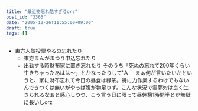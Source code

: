 ```yaml
---
title: "最近物忘れ酷すぎるorz"
post_id: "3365"
date: "2005-12-26T11:55:00+09:00"
draft: true
tags: []
---
```



* 東方人気投票やるの忘れたり
  * 東方まんがまつり申込忘れたり
  * 出勤する時財布家に置き忘れたり
そのうち「死ぬの忘れて200年くらい生きちゃったあはは～」とかなったりして'Ａ｀ まぁ何が言いたいかというと、家に財布忘れて今日の昼食は緑茶。特に力作業するわけでもないんできつくは無いがやっぱ腹が物足りず。こんな状況で霊夢ﾀｿは良く生きられるなぁと感心しつつ、こう言う日に限って昼休憩1時間半とか無駄に長いしorz
